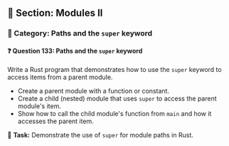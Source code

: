 ## 📘 Section: Modules II  
### 🔹 Category: Paths and the `super` keyword  
#### ❓ Question 133: Paths and the `super` keyword

Write a Rust program that demonstrates how to use the `super` keyword to access items from a parent module.

- Create a parent module with a function or constant.
- Create a child (nested) module that uses `super` to access the parent module's item.
- Show how to call the child module's function from `main` and how it accesses the parent item.

🔧 **Task:** Demonstrate the use of `super` for module paths in Rust.
